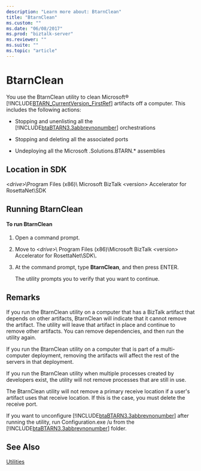 ```yaml
---
description: "Learn more about: BtarnClean"
title: "BtarnClean"
ms.custom: ""
ms.date: "06/08/2017"
ms.prod: "biztalk-server"
ms.reviewer: ""
ms.suite: ""
ms.topic: "article"
---
```

# BtarnClean
You use the BtarnClean utility to clean Microsoft® [!INCLUDE[BTARN_CurrentVersion_FirstRef](../../includes/btarn-currentversion-firstref-md.md)] artifacts off a computer. This includes the following actions:  
  
- Stopping and unenlisting all the [!INCLUDE[btaBTARN3.3abbrevnonumber](../../includes/btabtarn3-3abbrevnonumber-md.md)] orchestrations  
  
- Stopping and deleting all the associated ports  
  
- Undeploying all the Microsoft .Solutions.BTARN.\* assemblies  
  
## Location in SDK  
 \<*drive*\>\Program Files (x86)\ Microsoft BizTalk \<version\> Accelerator for RosettaNet\SDK  
  
## Running BtarnClean  
  
#### To run BtarnClean  
  
1.  Open a command prompt.  
  
2.  Move to \<*drive*\>\ Program Files (x86)\Microsoft BizTalk \<version\> Accelerator for RosettaNet\SDK\\.  
  
3.  At the command prompt, type **BtarnClean**, and then press ENTER.  
  
     The utility prompts you to verify that you want to continue.  
  
## Remarks  
 If you run the BtarnClean utility on a computer that has a BizTalk artifact that depends on other artifacts, BtarnClean will indicate that it cannot remove the artifact. The utility will leave that artifact in place and continue to remove other artifacts. You can remove dependencies, and then run the utility again.  
  
 If you run the BtarnClean utility on a computer that is part of a multi-computer deployment, removing the artifacts will affect the rest of the servers in that deployment.  
  
 If you run the BtarnClean utility when multiple processes created by developers exist, the utility will not remove processes that are still in use.  
  
 The BtarnClean utility will not remove a primary receive location if a user's artifact uses that receive location. If this is the case, you must delete the receive port.  
  
 If you want to unconfigure [!INCLUDE[btaBTARN3.3abbrevnonumber](../../includes/btabtarn3-3abbrevnonumber-md.md)] after running the utility, run Configuration.exe /u from the [!INCLUDE[btaBTARN3.3abbrevnonumber](../../includes/btabtarn3-3abbrevnonumber-md.md)] folder.  
  
## See Also  
 [Utilities](../../adapters-and-accelerators/accelerator-rosettanet/utilities1.md)
